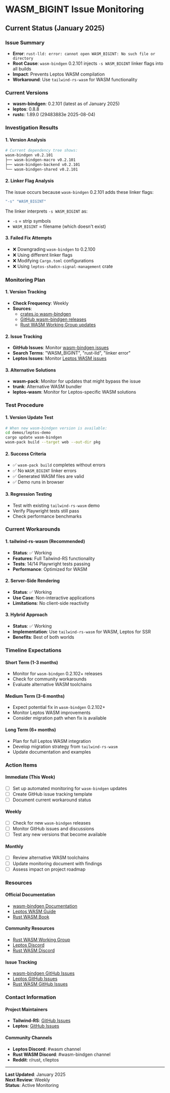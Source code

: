 # WASM_BIGINT Issue Monitoring

## Current Status (January 2025)

### Issue Summary
- **Error**: `rust-lld: error: cannot open WASM_BIGINT: No such file or directory`
- **Root Cause**: `wasm-bindgen` 0.2.101 injects `-s WASM_BIGINT` linker flags into all builds
- **Impact**: Prevents Leptos WASM compilation
- **Workaround**: Use `tailwind-rs-wasm` for WASM functionality

### Current Versions
- **wasm-bindgen**: 0.2.101 (latest as of January 2025)
- **leptos**: 0.8.8
- **rustc**: 1.89.0 (29483883e 2025-08-04)

### Investigation Results

#### 1. Version Analysis
```bash
# Current dependency tree shows:
wasm-bindgen v0.2.101
├── wasm-bindgen-macro v0.2.101
├── wasm-bindgen-backend v0.2.101
└── wasm-bindgen-shared v0.2.101
```

#### 2. Linker Flag Analysis
The issue occurs because `wasm-bindgen` 0.2.101 adds these linker flags:
```bash
"-s" "WASM_BIGINT"
```

The linker interprets `-s WASM_BIGINT` as:
- `-s` = strip symbols
- `WASM_BIGINT` = filename (which doesn't exist)

#### 3. Failed Fix Attempts
- ❌ Downgrading `wasm-bindgen` to 0.2.100
- ❌ Using different linker flags
- ❌ Modifying `Cargo.toml` configurations
- ❌ Using `leptos-shadcn-signal-management` crate

### Monitoring Plan

#### 1. Version Tracking
- **Check Frequency**: Weekly
- **Sources**: 
  - [crates.io wasm-bindgen](https://crates.io/crates/wasm-bindgen)
  - [GitHub wasm-bindgen releases](https://github.com/rustwasm/wasm-bindgen/releases)
  - [Rust WASM Working Group updates](https://rustwasm.github.io/)

#### 2. Issue Tracking
- **GitHub Issues**: Monitor [wasm-bindgen issues](https://github.com/rustwasm/wasm-bindgen/issues)
- **Search Terms**: "WASM_BIGINT", "rust-lld", "linker error"
- **Leptos Issues**: Monitor [Leptos WASM issues](https://github.com/leptos-rs/leptos/issues)

#### 3. Alternative Solutions
- **wasm-pack**: Monitor for updates that might bypass the issue
- **trunk**: Alternative WASM bundler
- **leptos-wasm**: Monitor for Leptos-specific WASM solutions

### Test Procedure

#### 1. Version Update Test
```bash
# When new wasm-bindgen version is available:
cd demos/leptos-demo
cargo update wasm-bindgen
wasm-pack build --target web --out-dir pkg
```

#### 2. Success Criteria
- ✅ `wasm-pack build` completes without errors
- ✅ No `WASM_BIGINT` linker errors
- ✅ Generated WASM files are valid
- ✅ Demo runs in browser

#### 3. Regression Testing
- Test with existing `tailwind-rs-wasm` demo
- Verify Playwright tests still pass
- Check performance benchmarks

### Current Workarounds

#### 1. tailwind-rs-wasm (Recommended)
- **Status**: ✅ Working
- **Features**: Full Tailwind-RS functionality
- **Tests**: 14/14 Playwright tests passing
- **Performance**: Optimized for WASM

#### 2. Server-Side Rendering
- **Status**: ✅ Working
- **Use Case**: Non-interactive applications
- **Limitations**: No client-side reactivity

#### 3. Hybrid Approach
- **Status**: ✅ Working
- **Implementation**: Use `tailwind-rs-wasm` for WASM, Leptos for SSR
- **Benefits**: Best of both worlds

### Timeline Expectations

#### Short Term (1-3 months)
- Monitor for `wasm-bindgen` 0.2.102+ releases
- Check for community workarounds
- Evaluate alternative WASM toolchains

#### Medium Term (3-6 months)
- Expect potential fix in `wasm-bindgen` 0.2.102+
- Monitor Leptos WASM improvements
- Consider migration path when fix is available

#### Long Term (6+ months)
- Plan for full Leptos WASM integration
- Develop migration strategy from `tailwind-rs-wasm`
- Update documentation and examples

### Action Items

#### Immediate (This Week)
- [ ] Set up automated monitoring for `wasm-bindgen` updates
- [ ] Create GitHub issue tracking template
- [ ] Document current workaround status

#### Weekly
- [ ] Check for new `wasm-bindgen` releases
- [ ] Monitor GitHub issues and discussions
- [ ] Test any new versions that become available

#### Monthly
- [ ] Review alternative WASM toolchains
- [ ] Update monitoring document with findings
- [ ] Assess impact on project roadmap

### Resources

#### Official Documentation
- [wasm-bindgen Documentation](https://rustwasm.github.io/wasm-bindgen/)
- [Leptos WASM Guide](https://leptos.dev/leptos_guide/leptos_guide/07_wasm.html)
- [Rust WASM Book](https://rustwasm.github.io/docs/book/)

#### Community Resources
- [Rust WASM Working Group](https://rustwasm.github.io/)
- [Leptos Discord](https://discord.gg/leptos)
- [Rust WASM Discord](https://discord.gg/rustwasm)

#### Issue Tracking
- [wasm-bindgen GitHub Issues](https://github.com/rustwasm/wasm-bindgen/issues)
- [Leptos GitHub Issues](https://github.com/leptos-rs/leptos/issues)
- [Rust WASM GitHub Issues](https://github.com/rustwasm/wasm-bindgen/issues)

### Contact Information

#### Project Maintainers
- **Tailwind-RS**: [GitHub Issues](https://github.com/cloud-shuttle/tailwind-rs/issues)
- **Leptos**: [GitHub Issues](https://github.com/leptos-rs/leptos/issues)

#### Community Channels
- **Leptos Discord**: #wasm channel
- **Rust WASM Discord**: #wasm-bindgen channel
- **Reddit**: r/rust, r/leptos

---

**Last Updated**: January 2025  
**Next Review**: Weekly  
**Status**: Active Monitoring
